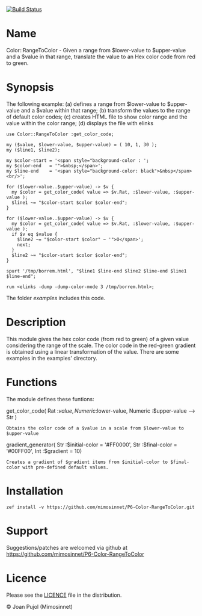 [![Build Status](https://img.shields.io/travis/dmlc/xgboost.svg?label=build&logo=travis&branch=master)](https://travis-ci.com/mimosinnet/P6-Color-RangeToColor)

# Name

Color::RangeToColor - Given a range from $lower-value to $upper-value and a $value in that range, translate the value to an Hex color code from red to green.

# Synopsis

The following example: (a) defines a range from $lower-value to $upper-value and a $value within that range; (b) transform the values to the range of default color codes; (c) creates HTML file to show color range and the value within the color range; (d) displays the file with elinks

    use Color::RangeToColor :get_color_code;

    my ($value, $lower-value, $upper-value) = ( 10, 1, 30 );
    my ($line1, $line2);

    my $color-start = '<span style="background-color : ';
    my $color-end   = '">&nbsp;</span>';
    my $line-end    = '<span style="background-color: black">&nbsp</span><br/>';

    for ($lower-value..$upper-value) -> $v {
      my $color = get_color_code( value => $v.Rat, :$lower-value, :$upper-value );
      $line1 ~= "$color-start $color $color-end";
    }

    for ($lower-value..$upper-value) -> $v {
      my $color = get_color_code( value => $v.Rat, :$lower-value, :$upper-value );
      if $v eq $value {
        $line2 ~= "$color-start $color" ~ '">O</span>';
        next;
      }
      $line2 ~= "$color-start $color $color-end";
    }

    spurt '/tmp/borrem.html', "$line1 $line-end $line2 $line-end $line1 $line-end";

    run <elinks -dump -dump-color-mode 3 /tmp/borrem.html>;


The folder _examples_ includes this code. 

# Description

This module gives the hex color code (from red to green) of a given value considering the range of the scale. The color code in the red-green gradient is obtained using a linear transformation of the value. There are some examples in the examples' directory.

# Functions

The module defines these funtions:

get_color_code( Rat :$value, Numeric :$lower-value, Numeric :$upper-value --> Str )

    Obtains the color code of a $value in a scale from $lower-value to $upper-value

gradient_generator( Str :$initial-color = '#FF0000', Str :$final-color = '#00FF00', Int :$gradient = 10) 

    Creates a gradient of $gradient items from $initial-color to $final-color with pre-defined default values.

# Installation

    zef install -v https://github.com/mimosinnet/P6-Color-RangeToColor.git

# Support

Suggestions/patches are welcomed via github at <https://github.com/mimosinnet/P6-Color-RangeToColor>

# Licence

Please see the [LICENCE](https://github.com/mimosinnet/P6-Color-RangeToColor/blob/master/LICENCE) file in the distribution.

© Joan Pujol (Mimosinnet)
